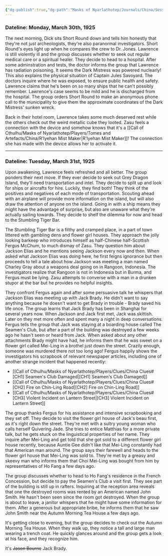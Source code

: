 ```yaml
---
{"dg-publish":true,"dg-path":"Masks of Nyarlathotep/Journals/China/Session 3.md","permalink":"/masks-of-nyarlathotep/journals/china/session-3/","tags":["TTRPG/Games/MoN"]}
---
```


### Dateline: Monday, March 30th, 1925
The next morning, Dick sits Short Round down and tells him honestly that they're not just archeologists, they're also paranormal investigators. Short Round's eyes light up when he compares the crew to Dr. Jones. Lawrence is still violently ill and the group discusses whether to seek out regular medical care or a spiritual healer. They decide to head to a hospital. After some adminstration and tests, the doctor informs the group that Lawrence has radiation poisoning. It seems the Dark Mistress was powered nuclearly! This also explains the physical situation of Captain Jules Savoyard. The doctors inquire where he was exposed, to ensure public health and safety. Lawrence claims that he's been on so many ships that he can't possibly remember. Lawrence's case seems to be mild and he is discharged from the hospital. The group orders Short Round to make an anonymous phone call to the municipality to give them the approximate coordinates of the Dark Mistress' sunken wreck.

Back in their hotel room, Lawrence takes some much deserved rest while the others check out the weird metallic cube they looted. Zasu feels a connection with the device and somehow knows that it's a [[Call of Cthulhu/Masks of Nyarlathotep/Players/Tomes and Artefacts/China/R'lyehan Mist Maker\|R'lyehan Mist Maker]]! The connection she has made with the device allows her to activate it. 

---

### Dateline: Tuesday, March 31st, 1925
Upon awakening, Lawrence feels refreshed and all better. The group ponders their next move. If they ever decide to seek out Grey Dragon Island, they'll need transportation and intel. They decide to split up and look for ships or aircrafts for hire. Luckily, they find both! They think of the positives and negatives of each mode of transportation. Scouting ahead with an airplane will provide more information on the island, but will also draw the attention of anyone on the island. Going in with a ship means they might have the advantage of surprise, but also are unaware what they're actually sailing towards. They decide to shelf the dilemma for now and head to the Stumbling Tiger Bar. 

The Stumbling Tiger Bar is a filthy and cramped place, in a part of town littered with gambling dens and flower girl houses. They approach the jolly looking barkeep who introduces himself as half-Chinese half-Scottish Fergus McChum, to much dismay of Zasu. They question him about Jackson Elias and he mentions seeing Jackson every now and then. When asked what Jackson Elias was doing here, he first feigns ignorance but then proceeds to tell a tale about how Jackson was meeting a man named Charley Gray about a weapons deal going on in Rangoon, Indonesia. The investigators realize that Rangoon is not in Indonesia but in Burma, and Fergus must be lying. Zasu attempts to converse with a man in a drunken stupor at the bar but he provides no helpful insights. 

They confront Fergus again and after some persuasive talk he whispers that Jackson Elias was meeting up with Jack Brady. He didn't want to say anything because he doesn't want to get Brady in trouble - Brady saved his life once. The group learns that Jack Brady has been in Shanghai for several years now. When Jackson and Jack first met, Jack was skittish. Later on they met more often and spent many a night in deep conversations. Fergus tells the group that Jack was staying at a boarding house called The Seamen's Club, but after a part of the building was destroyed a few weeks ago he hasn't seen or heard from Jack. When asked about any other attachments Brady might have had, he informs them that he was sweet on a flower girl called Mei-Ling in a brothel just down the street. Crazily enough, someone was murdered there not too long ago! Fergus happily shows the investigators his scrapbook of relevant newspaper articles, including one of another strange incident that happened recently:
- [[Call of Cthulhu/Masks of Nyarlathotep/Players/Clues/China Clues#[CH1] Seamen's Club Damaged\|[CH1] Seamen's Club Damaged]]
- [[Call of Cthulhu/Masks of Nyarlathotep/Players/Clues/China Clues#[CH2] Fire on Chin-Ling Road\|[CH2] Fire on Chin-Ling Road]]
- [[Call of Cthulhu/Masks of Nyarlathotep/Players/Clues/China Clues#[CH3] Violent Incident on Lantern Street\|[CH3] Violent Incident on Lantern Street]]

The group thanks Fergus for his assistance and intensive scrapbooking and they set off. They decide to visit the flower girl house of Jack's beau first, as it's right down the street. They're met with a sultry young woman who calls herself Quivering Jade. She tries to entice Matthias for a more private talk, but he gets stuck on the linguistical properties of her name. They inquire after Mei-Ling and get told that she got sold to a different flower girl house recently, because Auntie Gee didn't like that Mei-Ling constantly had that American man around. The group says their farewell and heads to the flower girl house that Mei-Ling was sold to. They're met by a greasy and skeevy man who informs them that Choi Mei-Ling was bought from him by representatives of Ho Fang a few days ago. 

The group discusses whether to head to Ho Fang's residence in the French Concession, but decide to pay the Seamen's Club a visit first. They see part of the building is still up in rafters. Inquiring at the reception area reveals that one the destroyed rooms was rented by an American named John Smith. He hasn't been seen since the room got destroyed. When the group is about to leave, a janitor whispers that he might have some information for them. After a generous but appropriate bribe, he informs them that he saw John Smith near the Autumn Morning Tea House a few days ago. 

It's getting close to evening, but the group decides to check out the Autumn Morning Tea House. When they walk up, they notice a tall and large man wearing a trench coat. He quickly glances around and the group gets a look at his face, and they recognize him.

It's ~~Jason Bourne~~ Jack Brady.